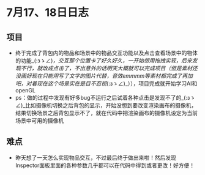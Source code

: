 # 7月17、18日日志 

## 项目 

* 终于完成了背包内的物品和场景中的物品交互功能以及点击查看场景中的物体的功能_(:зゝ∠)_，交互那个位置卡了好久好久，一开始想用拖拽实现，后来发现不行，就改成点击了，不出意外的话明天大概就可以完成项目（但是素材还没画好现在只能用写了文字的图片代替，音效emmmm等素材都完成了再加吧，对着现在这个场景实在是目不忍视_(:зゝ∠)_）），项目完成就开始学习AI和openGL 
* ps：做的过程中发现有好多bug不运行之后试着各种点击是发现不了的_(:зゝ∠)_比如摄像机切换之后背包的显示，开始没想到要改变渲染画布的摄像机，结果切换场景之后背包显示不了，就在代码中把渲染画布的摄像机设定为当前场景中可用的摄像机

## 难点

* 昨天想了一天怎么实现物品交互，不过最后终于做出来啦！然后发现Inspector面板里面的各种参数几乎都可以在代码中得到或者更改！好方便！




